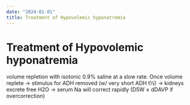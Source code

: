 ```yaml
---
date: "2024-01-01"
title: Treatment of Hypovolemic hyponatremia
---
```


# Treatment of Hypovolemic hyponatremia

volume repletion with isotonic 0.9% saline at a slow rate. Once volume replete → stimulus for ADH removed (w/ very short ADH t½) → kidneys excrete free H2O → serum Na will correct rapidly (D5W ± dDAVP if overcorrection)
